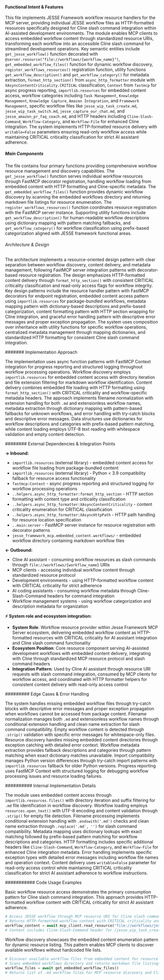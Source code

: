 <!-- CACHE_METADATA_START -->
<!-- Source File: {PROJECT_ROOT}/jesse-framework-mcp/jesse_framework_mcp/resources/workflows.py -->
<!-- Cached On: 2025-07-05T14:30:12.302291 -->
<!-- Source Modified: 2025-07-05T12:54:52.403188 -->
<!-- Cache Version: 1.0 -->
<!-- CACHE_METADATA_END -->

#### Functional Intent & Features

This file implements JESSE Framework workflow resource handlers for the MCP server, providing individual JESSE workflow files as HTTP-formatted resources specifically designed for Cline slash command integration within AI-assisted development environments. The module enables MCP clients to access embedded workflow content through standardized resource URIs, transforming each workflow into an accessible Cline slash command for streamlined development operations. Key semantic entities include `get_jesse_workflow()` function decorated with `@server.resource("file://workflows/{workflow_name}")`, `get_embedded_workflow_files()` function for dynamic workflow discovery, `register_workflows_resources()` registration function, utility functions `get_workflow_description()` and `get_workflow_category()` for metadata extraction, `format_http_section()` from `async_http_formatter` module with `XAsyncContentCriticality.CRITICAL` classification, `Context` from `fastmcp` for async progress reporting, `importlib.resources` for embedded content access, workflow categories including `Task Management`, `Knowledge Management`, `Knowledge Capture`, `Amazon Integration`, and `Framework Management`, specific workflow files like `jesse_wip_task_create.md`, `jesse_wip_task_switch.md`, `jesse_capture_our_chat.md`, and `jesse_amazon_pr_faq_coach.md`, and HTTP headers including `Cline-Slash-Command`, `Workflow-Category`, and `Workflow-File` for enhanced Cline integration. The system implements HTTP-formatted resource delivery with `writable=False` parameters ensuring read-only workflow access while maintaining CRITICAL criticality classification for strict AI assistant adherence.

##### Main Components

The file contains four primary functions providing comprehensive workflow resource management and discovery capabilities. The `get_jesse_workflow()` function serves individual workflow resources through FastMCP decorator registration, handling workflow loading from embedded content with HTTP formatting and Cline-specific metadata. The `get_embedded_workflow_files()` function provides dynamic workflow discovery by scanning the embedded workflows directory and returning markdown file listings for resource enumeration. The `register_workflows_resources()` function coordinates resource registration with the FastMCP server instance. Supporting utility functions include `get_workflow_description()` for human-readable workflow descriptions using dictionary mapping with pattern matching fallbacks, and `get_workflow_category()` for workflow classification using prefix-based categorization aligned with JESSE framework functional areas.

###### Architecture & Design

The architecture implements a resource-oriented design pattern with clear separation between workflow discovery, content delivery, and metadata management, following FastMCP server integration patterns with decorator-based resource registration. The design emphasizes HTTP-formatted content delivery through `format_http_section()` with consistent CRITICAL criticality classification and read-only access flags for workflow integrity. Key design patterns include the resource handler pattern with FastMCP decorators for endpoint registration, embedded content access pattern using `importlib.resources` for package-bundled workflows, metadata mapping pattern with dictionary-based descriptions and prefix-based categorization, content formatting pattern with HTTP section wrapping for Cline integration, and graceful error handling pattern with descriptive error messages and proper exception propagation. The system uses composition over inheritance with utility functions for specific workflow operations, centralized metadata management through mapping dictionaries, and standardized HTTP formatting for consistent Cline slash command integration.

####### Implementation Approach

The implementation uses async function patterns with FastMCP Context integration for progress reporting and structured logging throughout workflow processing operations. Workflow discovery employs `importlib.resources` for embedded content access with directory iteration and file extension filtering for markdown workflow identification. Content delivery combines embedded file loading with HTTP formatting using `format_http_section()` with CRITICAL criticality and workflow-specific metadata headers. The approach implements filename normalization with extension handling for both `.md` and extensionless workflow names, metadata extraction through dictionary mapping with pattern-based fallbacks for unknown workflows, and error handling with try-catch blocks and descriptive error messages. Data structures use dictionaries for workflow descriptions and categories with prefix-based pattern matching, while content loading employs UTF-8 text reading with whitespace validation and empty content detection.

######## External Dependencies & Integration Points

**→ Inbound:**
- `importlib.resources` (external library) - embedded content access for workflow file loading from package-bundled content
- `importlib_resources` (external library) - Python < 3.9 compatibility fallback for resource access functionality
- `fastmcp:Context` - async progress reporting and structured logging for workflow processing operations
- `..helpers.async_http_formatter:format_http_section` - HTTP section formatting with content type and criticality classification
- `..helpers.async_http_formatter:XAsyncContentCriticality` - content criticality enumeration for CRITICAL classification
- `..helpers.async_http_formatter:XAsyncHttpPath` - HTTP path handling for resource location specification
- `..main:server` - FastMCP server instance for resource registration with decorator patterns
- `jesse_framework_mcp.embedded_content.workflows/` - embedded workflow directory containing markdown workflow files

**← Outbound:**
- Cline AI assistant - consuming workflow resources as slash commands through `file://workflows/{workflow_name}` URIs
- MCP clients - accessing individual workflow content through standardized resource protocol
- Development environments - using HTTP-formatted workflow content with CRITICAL criticality for strict adherence
- AI coding assistants - consuming workflow metadata through Cline-Slash-Command headers for command integration
- Workflow management systems - using workflow categorization and description metadata for organization

**⚡ System role and ecosystem integration:**
- **System Role**: Workflow resource provider within Jesse Framework MCP Server ecosystem, delivering embedded workflow content as HTTP-formatted resources with CRITICAL criticality for AI assistant integration and Cline slash command functionality
- **Ecosystem Position**: Core resource component serving AI-assisted development workflows with embedded content delivery, integrating with Cline through standardized MCP resource protocol and slash command headers
- **Integration Pattern**: Used by Cline AI assistant through resource URI requests with slash command integration, consumed by MCP clients for workflow access, and coordinated with HTTP formatter helpers for consistent content delivery with read-only access control

######### Edge Cases & Error Handling

The system handles missing embedded workflow files through try-catch blocks with descriptive error messages and proper exception propagation when workflows cannot be accessed from package content. Filename normalization manages both `.md` and extensionless workflow names through conditional extension handling and clean name extraction for slash command compatibility. Empty workflow content is detected through `.strip()` validation with specific error messages for whitespace-only files. Resource discovery handles missing embedded content directories through exception catching with detailed error context. Workflow metadata extraction provides fallback descriptions and categories through pattern matching when exact dictionary matches unavailable. Import compatibility manages Python version differences through try-catch import patterns with `importlib_resources` fallback for older Python versions. Progress reporting uses FastMCP Context with structured logging for debugging workflow processing issues and resource loading failures.

########## Internal Implementation Details

The module uses embedded content access through `importlib.resources.files()` with directory iteration and suffix filtering for `.md` file identification in workflow discovery. Workflow loading employs `resources.open_text()` with UTF-8 encoding and content validation through `.strip()` for empty file detection. Filename processing implements conditional extension handling with `.endswith('.md')` checks and clean name extraction through `.replace('.md', '')` for slash command compatibility. Metadata mapping uses dictionary lookups with exact matching followed by prefix-based pattern matching for workflow descriptions and categories. HTTP formatting includes specific additional headers like `Cline-Slash-Command`, `Workflow-Category`, and `Workflow-File` for enhanced Cline integration metadata. Error handling implements specific exception types with detailed error messages including workflow file names and operation context. Content delivery uses `writable=False` parameter for read-only access control while maintaining CRITICAL criticality classification for strict AI assistant adherence to workflow instructions.

########### Code Usage Examples

Basic workflow resource access demonstrates the primary consumption pattern for Cline slash command integration. This approach provides HTTP-formatted workflow content with CRITICAL criticality for strict AI assistant adherence.

```python
# Access JESSE workflow through MCP resource URI for Cline slash command integration
# Returns HTTP-formatted workflow content with CRITICAL criticality and Cline metadata
workflow_content = await mcp_client.read_resource("file://workflows/jesse_wip_task_create")
# Content includes Cline-Slash-Command header for /jesse_wip_task_create integration
```

Workflow discovery showcases the embedded content enumeration pattern for dynamic resource listing. This pattern enables MCP clients to discover available workflows without hardcoded file lists.

```python
# Discover available workflow files from embedded content for resource enumeration
# Scans embedded workflows directory and returns markdown file listings
workflow_files = await get_embedded_workflow_files()
# Returns list of .md workflow files for MCP resource discovery and Cline integration
```